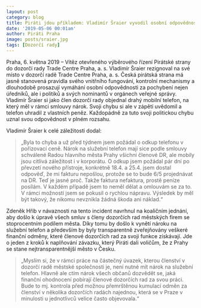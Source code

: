 ```yaml
---
layout: post
category: blog
title: Piráti jdou příkladem: Vladimír Šraier vyvodil osobní odpovědnost a rezignoval na post v dozorčí radě Trade Centre Praha
date: '2019-05-06 00:01am'
author: Piráti Praha
image: posts/sraier.jpg
tags: [Dozorčí rady]
---
```


Praha, 6. května 2019 – Vítěz otevřeného výběrového řízení Pirátské strany do dozorčí rady Trade Centre Praha, a. s. Vladimír Šraier rezignoval na své místo v dozorčí radě Trade Centre Praha, a. s. Česká pirátská strana má jasně stanovená pravidla svého vnitřního fungování, kontrolní mechanismy a dlouhodobě prosazují vymáhání osobní odpovědnosti za pochybení nejen úředníků, ale i politiků a svých nominantů v orgánech veřejné správy. Vladimír Šraier si jako člen dozorčí rady objednal drahý mobilní telefon, na který měl v rámci smlouvy nárok. Svoji chybu si ale v zápětí uvědomil a telefon uhradil z vlastních peněz. Každopádně za tuto svoji politickou chybu uznal svou odpovědnost v plném rozsahu. 

Vladimír Šraier k celé záležitosti dodal: 

> „Byla to chyba a už před týdnem jsem požádal o odkup telefonu v pořizovací ceně. Nárok na služební telefon mají sice podle smlouvy schválené Radou hlavního města Prahy všichni členové DR, ale mobily jsou citlivá záležitost i v korporátu. O odkup jsem požádal pár dní po převzetí nového přístroje, konkrétně 18.4. a 25.4. jsem dostal odpověď, že mi fakturu nepošlou, protože se to bude 6/5 projednávat na DR. Teď je jasné proč. Takže faktura nefaktura, prostě peníze posílám. V každém případě jsem to neměl dělat a omlouvám se za to. V rámci možností jsem se pokusil o rychlou nápravu. Výsledek by měl být takový, že nikomu nevznikla žádná škoda ani náklad.“

Zdeněk Hřib v návaznosti na tento incident navrhnul na koaličním jednání, aby došlo k úpravě všech smluv s členy dozorčích rad městských firem se stoprocentním podílem města. Díky tomu by došlo k vynětí nároku na služební telefon a především by byly transparentně zveřejňovány veškeré finanční odměny, které členové dozorčích rad za svoji funkce získávají. Jde o jeden z kroků k naplňování závazku, který Piráti dali voličům, že z Prahy se stane nejtransparentnější město v Česku. 

> „Myslím si, že v rámci práce na částečný úvazek, kterou členství v dozorčí radě městské společnosti je, není nutné mít nárok na služební telefon. Hlavně ale ctím nárok všech občanů dozvědět se, jaká finanční ohodnocení pobírají členové dozorčích rad za svou práci. Bude to mj. kontrola před možnou přemrštěnou kumulací odměn za členství v několika dozorčích radách najednou, která se v Praze v minulosti u jednotlivců velice často objevovala.“
